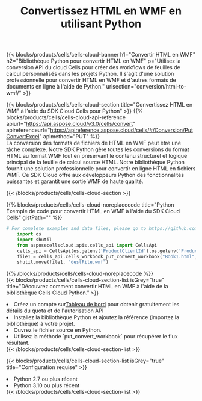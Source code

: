 ﻿---
title:  Convertissez HTML en WMF en utilisant Python
description:  Utilisation du SDK Cloud Aspose.Cells pour Python pour convertir un fichier au format HTML en fichier au format WMF.
kwords: Excel, Convert HTML to WMF, REST, Python
howto: How to convert HTML to WMF using Aspose.Cells Cloud Python library.
---
{{< blocks/products/cells/cells-cloud-banner h1="Convertir HTML en WMF" h2="Bibliothèque Python pour convertir HTML en WMF" p="Utilisez la conversion API du cloud Cells pour créer des workflows de feuilles de calcul personnalisés dans les projets Python. Il s\'agit d\'une solution professionnelle pour convertir HTML en WMF et d\'autres formats de documents en ligne à l\'aide de Python." urlsection="conversion/html-to-wmf/" >}}

{{< blocks/products/cells/cells-cloud-section title="Convertissez HTML en WMF à l’aide du SDK Cloud Cells pour Python" >}}
{{% blocks/products/cells/cells-cloud-api-reference apiurl="https://api.aspose.cloud/v3.0/cells/convert" apireferenceurl="https://apireference.aspose.cloud/cells/#/Conversion/PutConvertExcel" apimethod="PUT" %}}
<br/>
La conversion des formats de fichiers de HTML en WMF peut être une tâche complexe. Notre SDK Python gère toutes les conversions du format HTML au format WMF tout en préservant le contenu structurel et logique principal de la feuille de calcul source HTML. Notre bibliothèque Python fournit une solution professionnelle pour convertir en ligne HTML en fichiers WMF. Ce SDK Cloud offre aux développeurs Python des fonctionnalités puissantes et garantit une sortie WMF de haute qualité.

{{< /blocks/products/cells/cells-cloud-section >}}

{{% blocks/products/cells/cells-cloud-noreplacecode title="Python Exemple de code pour convertir HTML en WMF à l\'aide du SDK Cloud Cells" gistPath="" %}}
 
```python
# For complete examples and data files, please go to https://github.com/aspose-cells-cloud/aspose-cells-cloud-python/
    import os
    import shutil
    from asposecellscloud.apis.cells_api import CellsApi
    cells_api = CellsApi(os.getenv('ProductClientId'),os.getenv('ProductClientSecret'))
    file1 = cells_api.cells_workbook_put_convert_workbook("Book1.html",format="wmf")
    shutil.move(file1, "destFile.wmf")     
```
 
{{% /blocks/products/cells/cells-cloud-noreplacecode %}}
<br/>
{{< blocks/products/cells/cells-cloud-section-list isGrey="true" title="Découvrez comment convertir HTML en WMF à l\'aide de la bibliothèque Cells Cloud Python." >}}
<li> Créez un compte sur<a href="https://dashboard.aspose.cloud/">Tableau de bord</a> pour obtenir gratuitement les détails du quota et de l'autorisation API</li>
<li>Installez la bibliothèque Python et ajoutez la référence (importez la bibliothèque) à votre projet.</li>
<li>Ouvrez le fichier source en Python.</li>
<li>Utilisez la méthode `put_convert_workbook` pour récupérer le flux résultant.</li>
{{< /blocks/products/cells/cells-cloud-section-list >}}

{{< blocks/products/cells/cells-cloud-section-list isGrey="true" title="Configuration requise" >}}
<li>Python 2.7 ou plus récent</li>
<li>Python 3.10 ou plus récent</li>
{{< /blocks/products/cells/cells-cloud-section-list >}}
